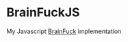 BrainFuckJS
===========

My Javascript <a href='http://en.wikipedia.org/wiki/Brainfuck'>BrainFuck</a> implementation
